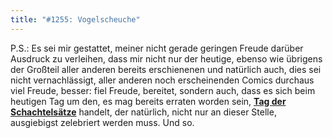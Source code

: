 ```yaml
---
title: "#1255: Vogelscheuche"
---
```


P.S.: Es sei mir gestattet, meiner nicht gerade geringen Freude darüber Ausdruck zu verleihen, dass mir nicht nur der heutige, ebenso wie übrigens der Großteil aller anderen bereits erschienenen und natürlich auch, dies sei nicht vernachlässigt, aller anderen noch erscheinenden Comics durchaus viel Freude, besser: fiel Freude, bereitet, sondern auch, dass es sich beim heutigen Tag um den, es mag bereits erraten worden sein, <a href="http://www.fonflatter.de/dateien/kalender_fonflatter_2009.pdf"><strong>Tag der Schachtelsätze</strong></a> handelt, der natürlich, nicht nur an dieser Stelle, ausgiebigst zelebriert werden muss. Und so.
